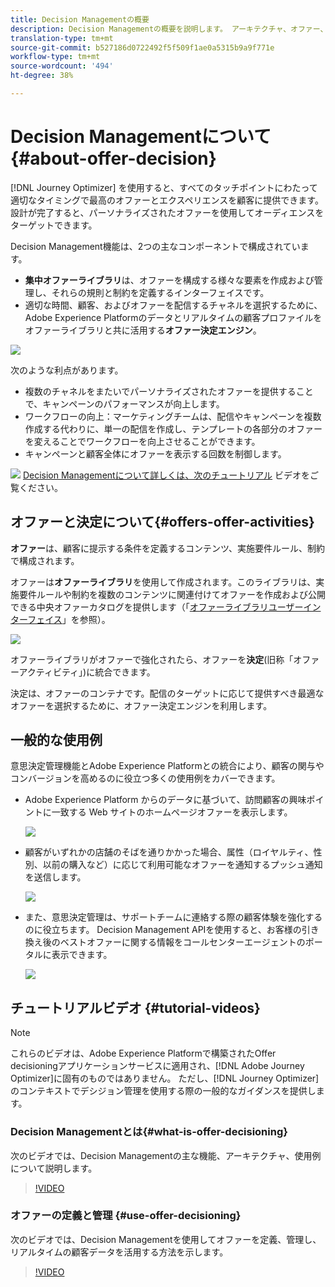 ```yaml
---
title: Decision Managementの概要
description: Decision Managementの概要を説明します。 アーキテクチャ、オファー、決定、および実行に役立つ一般的な使用例について詳しく説明します。
translation-type: tm+mt
source-git-commit: b527186d0722492f5f509f1ae0a5315b9a9f771e
workflow-type: tm+mt
source-wordcount: '494'
ht-degree: 38%

---
```



# Decision Managementについて{#about-offer-decision}

[!DNL Journey Optimizer] を使用すると、すべてのタッチポイントにわたって適切なタイミングで最高のオファーとエクスペリエンスを顧客に提供できます。設計が完了すると、パーソナライズされたオファーを使用してオーディエンスをターゲットできます。

Decision Management機能は、2つの主なコンポーネントで構成されています。

* **集中オファーライブラリ**&#x200B;は、オファーを構成する様々な要素を作成および管理し、それらの規則と制約を定義するインターフェイスです。
* 適切な時間、顧客、およびオファーを配信するチャネルを選択するために、Adobe Experience Platformのデータとリアルタイムの顧客プロファイルをオファーライブラリと共に活用する&#x200B;**オファー決定エンジン**。

![](../../assets/architecture.png)

次のような利点があります。

* 複数のチャネルをまたいでパーソナライズされたオファーを提供することで、キャンペーンのパフォーマンスが向上します。
* ワークフローの向上：マーケティングチームは、配信やキャンペーンを複数作成する代わりに、単一の配信を作成し、テンプレートの各部分のオファーを変えることでワークフローを向上させることができます。
* キャンペーンと顧客全体にオファーを表示する回数を制御します。

![](../../assets/do-not-localize/how-to-video.png) [Decision Managementについて詳しくは、次のチュートリアル](#tutorial-videos) ビデオをご覧ください。

## オファーと決定について{#offers-offer-activities}

**オファー**&#x200B;は、顧客に提示する条件を定義するコンテンツ、実施要件ルール、制約で構成されます。

オファーは&#x200B;**オファーライブラリ**&#x200B;を使用して作成されます。このライブラリは、実施要件ルールや制約を複数のコンテンツに関連付けてオファーを作成および公開できる中央オファーカタログを提供します（「[オファーライブラリユーザーインターフェイス](../get-started/user-interface.md)」を参照）。

![](../../assets/offer_structure.png)

オファーライブラリがオファーで強化されたら、オファーを&#x200B;**決定**(旧称「オファーアクティビティ」)に統合できます。

決定は、オファーのコンテナです。配信のターゲットに応じて提供すべき最適なオファーを選択するために、オファー決定エンジンを利用します。

## 一般的な使用例

意思決定管理機能とAdobe Experience Platformとの統合により、顧客の関与やコンバージョンを高めるのに役立つ多くの使用例をカバーできます。

* Adobe Experience Platform からのデータに基づいて、訪問顧客の興味ポイントに一致する Web サイトのホームページオファーを表示します。

   ![](../../assets/website.png)

* 顧客がいずれかの店舗のそばを通りかかった場合、属性（ロイヤルティ、性別、以前の購入など）に応じて利用可能なオファーを通知するプッシュ通知を送信します。

   ![](../../assets/push_sample.png)

* また、意思決定管理は、サポートチームに連絡する際の顧客体験を強化するのに役立ちます。 Decision Management APIを使用すると、お客様の引き換え後のベストオファーに関する情報をコールセンターエージェントのポータルに表示できます。

   ![](../../assets/call-center.png)

## チュートリアルビデオ {#tutorial-videos}

>[!NOTE]
>
>これらのビデオは、Adobe Experience Platformで構築されたOffer decisioningアプリケーションサービスに適用され、[!DNL Adobe Journey Optimizer]に固有のものではありません。 ただし、[!DNL Journey Optimizer]のコンテキストでデシジョン管理を使用する際の一般的なガイダンスを提供します。

### Decision Managementとは{#what-is-offer-decisioning}

次のビデオでは、Decision Managementの主な機能、アーキテクチャ、使用例について説明します。

>[!VIDEO](https://video.tv.adobe.com/v/326961?quality=12&learn=on)

### オファーの定義と管理 {#use-offer-decisioning}

次のビデオでは、Decision Managementを使用してオファーを定義、管理し、リアルタイムの顧客データを活用する方法を示します。

>[!VIDEO](https://video.tv.adobe.com/v/326841?quality=12&learn=on)
